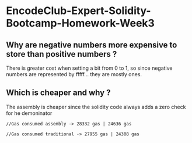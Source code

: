 # EncodeClub-Expert-Solidity-Bootcamp-Homework-Week3

## Why are negative numbers more expensive to store than positive numbers ?
There is greater cost when setting a bit from 0 to 1, so since negative numbers are
represented by fffff... they are mostly ones.

## Which is cheaper and why ?
The assembly is cheaper since the solidity code always adds a zero check for he
demoninator

`//Gas consumed assembly -> 28332 gas | 24636 gas`

`//Gas consumed traditional -> 27955 gas | 24308 gas`
